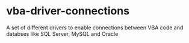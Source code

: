 # vba-driver-connections
A set of different drivers to enable connections between VBA code and databses like SQL Server, MySQL and Oracle
